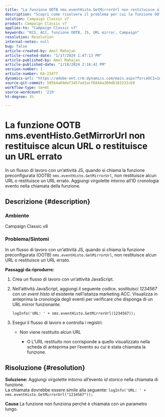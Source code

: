 ```yaml
---
title: "La funzione OOTB nms.eventHisto.GetMirrorUrl non restituisce alcun URL o restituisce un URL errato"
description: "Scopri come risolvere il problema per cui la funzione OOTB nms.eventHisto.GetMirrorUrl non restituisce alcun URL in Adobe Campaign Classic."
solution: Campaign Classic v7
product: Campaign Classic v7
applies-to: "Campaign Classic v7"
keywords: "KCS, ACC, funzione OOTB, JS, URL mirror, Campaign"
resolution: Resolution
internal-notes: null
bug: false
article-created-by: Amol Mahajan
article-created-date: "1/17/2024 1:47:13 PM"
article-published-by: Amol Mahajan
article-published-date: "1/18/2024 2:16:42 PM"
version-number: 1
article-number: KA-23477
dynamics-url: "https://adobe-ent.crm.dynamics.com/main.aspx?forceUCI=1&pagetype=entityrecord&etn=knowledgearticle&id=abb008e9-3eb5-ee11-a569-6045bd006295"
source-git-commit: 50564a69def3457ad1acf6844a300db183233cb9
workflow-type: tm+mt
source-wordcount: '219'
ht-degree: 3%

---
```


# La funzione OOTB nms.eventHisto.GetMirrorUrl non restituisce alcun URL o restituisce un URL errato


In un flusso di lavoro con un’attività JS, quando si chiama la funzione preconfigurata (OOTB) `nms.eventHisto.GetMirrorUrl`, non restituisce alcun URL o restituisce un URL errato. Aggiungi virgolette intorno all’ID cronologia evento nella chiamata della funzione.

## Descrizione {#description}


### <b>Ambiente</b>

Campaign Classic v8



### <b>Problema/Sintomi</b>

In un flusso di lavoro con un’attività JS, quando si chiama la funzione preconfigurata (OOTB) `nms.eventHisto.GetMirrorUrl`, non restituisce alcun URL o restituisce un URL errato.

<b>Passaggi da riprodurre:</b>

1. Crea un flusso di lavoro con un’attività JavaScript.


2. Nell’attività JavaScript, aggiungi il seguente codice, sostituisci *1234567* con un *event histo id* esistente nell’istanza marketing ACC. Visualizza in anteprima la cronologia degli eventi per verificare che disponga di un URL mirror funzionante.



   `logInfo('URL: ' + nms.eventHisto.GetMirrorUrl(1234567));`


3. Esegui il flusso di lavoro e controlla i registri:

   - Non viene restituito alcun URL




      - O L’URL restituito non corrisponde a quello visualizzato nella scheda di anteprima per l’evento su cui è stata chiamata la funzione.



## Risoluzione {#resolution}

<b>Soluzione:</b>
Aggiungi virgolette intorno all’evento *id storico* nella chiamata di funzione.
<br>La chiamata dovrebbe essere simile alla seguente:
`logInfo('URL: ' + nms.eventHisto.GetMirrorUrl("1234567"));`

<b>Causa</b>
La funzione non funziona perché è chiamata con un parametro lungo.
